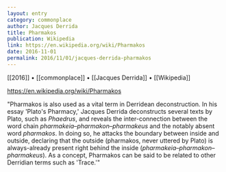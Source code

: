 ```yaml
---
layout: entry
category: commonplace
author: Jacques Derrida
title: Pharmakos
publication: Wikipedia
link: https://en.wikipedia.org/wiki/Pharmakos
date: 2016-11-01
permalink: 2016/11/01/jacques-derrida-pharmakos
---
```


[[2016]] • [[commonplace]] • [[Jacques Derrida]] • [[Wikipedia]]

https://en.wikipedia.org/wiki/Pharmakos

"Pharmakos is also used as a vital term in Derridean deconstruction. In his essay 'Plato's Pharmacy,' Jacques Derrida deconstructs several texts by Plato, such as *Phaedrus*, and reveals the inter-connection between the word chain *pharmakeia–pharmakon–pharmakeus* and the notably absent word *pharmakos*. In doing so, he attacks the boundary between inside and outside, declaring that the outside (pharmakos, never uttered by Plato) is always-already present right behind the inside (*pharmakeia–pharmakon–pharmakeus*). As a concept, Pharmakos can be said to be related to other Derridian terms such as 'Trace.'"
